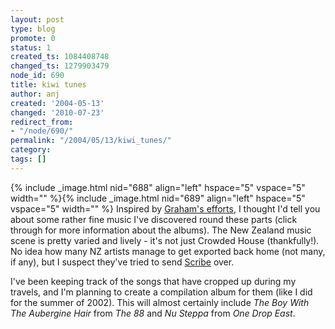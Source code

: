 ```yaml
---
layout: post
type: blog
promote: 0
status: 1
created_ts: 1084408748
changed_ts: 1279903479
node_id: 690
title: kiwi tunes
author: anj
created: '2004-05-13'
changed: '2010-07-23'
redirect_from:
- "/node/690/"
permalink: "/2004/05/13/kiwi_tunes/"
category:
tags: []
---
```

{% include _image.html nid="688" align="left" hspace="5" vspace="5" width="" %}{% include _image.html nid="689" align="left" hspace="5" vspace="5" width="" %}
Inspired by [Graham's efforts](http://www.grahamdavies.org/article.php?story=20040511145014366), I thought I'd tell you about some rather fine music I've discovered round these parts (click through for more information about the albums).  The New Zealand music scene is pretty varied and lively - it's not just Crowded House (thankfully!).  No idea how many NZ artists manage to get exported back home (not many, if any), but I suspect they've tried to send [Scribe](http://www.scribescribe.com/) over.  

I've been keeping track of the songs that have cropped up during my travels, and I'm planning to create a compilation album for them (like I did for the summer of 2002).  This will almost certainly include _The Boy With The Aubergine Hair_ from _The 88_ and _Nu Steppa_ from _One Drop East_.
